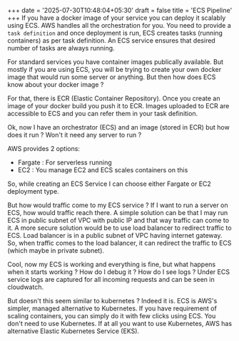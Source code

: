 +++
date = '2025-07-30T10:48:04+05:30'
draft = false
title = 'ECS Pipeline'
+++
If you have a docker image of your service you can deploy it scalably using ECS. 
AWS handles all the orchestration for you. You need to provide a `task definition` and once deployment is run, ECS creates tasks (running containers) as per task definition. An ECS service ensures that desired number of tasks are always running.

For standard services you have container images publically available. But mostly if you are using ECS, you will be trying to create your own docker image that would run some server or anything. But then how does ECS know about your docker image ? 

For that, there is ECR (Elastic Container Repository). Once you create an image of your docker build you push it to ECR. Images uploaded to ECR are accessible to ECS and you can refer them in your task definition. 

Ok, now I have an orchestrator (ECS) and an image (stored in ECR) but how does it run ? Won't it need any server to run ? 

AWS provides 2 options: 
- Fargate : For serverless running
- EC2 : You manage EC2 and ECS scales containers on this 

So, while creating an ECS Service I can choose either Fargate or EC2 deployment type. 

But how would traffic come to my ECS service ? If I want to run a server on ECS, how would traffic reach there. A simple solution can be that I may run ECS in public subnet of VPC with public IP and that way traffic can come to it. A more secure solution would be to use load balancer to redirect traffic to ECS. Load balancer is in a public subnet of VPC having internet gateway. So, when traffic comes to the load balancer, it can redirect the traffic to ECS (which maybe in private subnet). 

Cool, now my ECS is working and everything is fine, but what happens when it starts working ? 
How do I debug it ? How do I see logs ? Under ECS service logs are captured for all incoming requests and can be seen in cloudwatch.

But doesn't this seem similar to kubernetes ? Indeed it is. ECS is AWS's simpler, managed alternative to Kubernetes. If you have requirement of scaling containers, you can simply do it with few clicks using ECS. You don't need to use Kubernetes. If at all you want to use Kubernetes, AWS has alternative Elastic Kubernetes Service (EKS). 